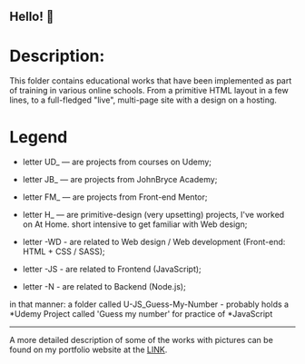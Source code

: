 ## Hello! 👋

# Description:

This folder contains educational works that have been implemented as part of training in various online schools. From a primitive HTML layout in a few lines, to a full-fledged "live", multi-page site with a design on a hosting.

# Legend

- letter UD\_ — are projects from courses on Udemy;
- letter JB\_ — are projects from JohnBryce Academy;
- letter FM\_ — are projects from Front-end Mentor;
- letter H\_ — are primitive-design (very upsetting) projects, I've worked on At Home. short intensive to get familiar with Web design;

- letter \-WD - are related to Web design / Web development (Front-end: HTML + CSS / SASS);
- letter \-JS - are related to Frontend  (JavaScript);
- letter \-N - are related to Backend  (Node.js);

in that manner: a folder called U-JS_Guess-My-Number - probably holds a *Udemy Project called 'Guess my number' for practice of *JavaScript

---
A more detailed description of some of the works with pictures can be found on my portfolio website at the [LINK](https://plokhikh.netlify.app/).

